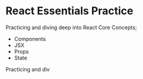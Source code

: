 # React Essentials Practice

Practicing and diving deep into React Core Concepts; 
- Components
- JSX
- Props
- State

Practicing and div